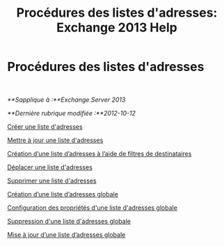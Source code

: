 ﻿---
title: "Procédures des listes d'adresses: Exchange 2013 Help"
TOCTitle: Procédures des listes d'adresses
ms:assetid: 44c87349-964b-4700-9ce9-87bd4cb2249e
ms:mtpsurl: https://technet.microsoft.com/fr-fr/library/Aa997686(v=EXCHG.150)
ms:contentKeyID: 50478000
ms.date: 04/24/2018
mtps_version: v=EXCHG.150
ms.translationtype: HT
---

# Procédures des listes d'adresses

 

_**Sapplique à :**Exchange Server 2013_

_**Dernière rubrique modifiée :**2012-10-12_

[Créer une liste d'adresses](create-an-address-list-exchange-2013-help.md)

[Mettre à jour une liste d'adresses](update-an-address-list-exchange-2013-help.md)

[Création d’une liste d’adresses à l’aide de filtres de destinataires](create-an-address-list-by-using-recipient-filters-exchange-2013-help.md)

[Déplacer une liste d'adresses](move-an-address-list-exchange-2013-help.md)

[Supprimer une liste d'adresses](remove-an-address-list-exchange-2013-help.md)

[Création d’une liste d’adresses globale](create-a-global-address-list-exchange-2013-help.md)

[Configuration des propriétés d'une liste d'adresses globale](configure-global-address-list-properties-exchange-2013-help.md)

[Suppression d'une liste d'adresses globale](remove-a-global-address-list-exchange-2013-help.md)

[Mise à jour d’une liste d’adresses globale](update-a-global-address-list-exchange-2013-help.md)

